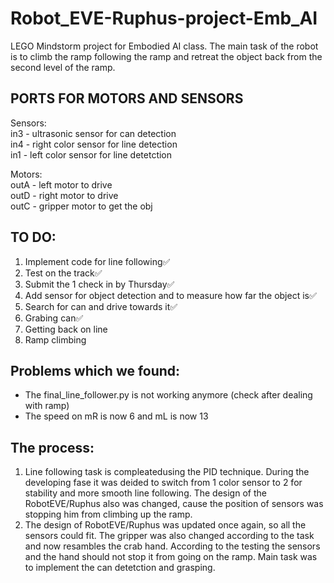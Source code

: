 # Robot_EVE-Ruphus-project-Emb_AI
LEGO Mindstorm project for Embodied AI class. The main task of the robot is to climb the ramp following the ramp and retreat the object back from the second level of the ramp.

## PORTS FOR MOTORS AND SENSORS
Sensors:  
in3 - ultrasonic sensor for can detection  
in4 - right color sensor for line detection  
in1 - left color sensor for line detetction  

Motors:  
outA - left motor to drive  
outD - right motor to drive  
outC - gripper motor to get the obj  

## TO DO:
1) Implement code for line following✅
2) Test on the track✅  
3) Submit the 1 check in by Thursday✅
4) Add sensor for object detection and to measure how far the object is✅
5) Search for can and drive towards it✅
6) Grabing can✅
7) Getting back on line
8) Ramp climbing

## Problems which we found:
* The final_line_follower.py is not working anymore (check after dealing with ramp)
* The speed on mR is now 6 and mL is now 13

## The process:
1. Line following task is compleatedusing the PID technique. During the developing fase it was deided to switch from 1 color sensor to 2 for stability and more smooth line following. The design of the RobotEVE/Ruphus also was changed, cause the position of sensors was stopping him from climbing up the ramp.
2. The design of RobotEVE/Ruphus was updated once again, so all the sensors could fit. The gripper was also changed according to the task and now resambles the crab hand. According to the testing the sensors and the hand should not stop it from going on the ramp. Main task was to implement the can detetction and grasping. 
